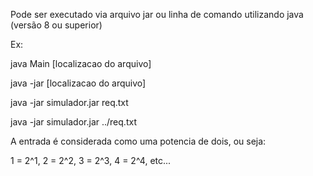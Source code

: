 Pode ser executado via arquivo jar ou linha de comando utilizando java (versão 8 ou superior)

Ex:

java Main [localizacao do arquivo]

java -jar [localizacao do arquivo]

java -jar simulador.jar req.txt

java -jar simulador.jar ../req.txt

A entrada é considerada como uma potencia de dois, ou seja:

1 = 2^1, 2 = 2^2, 3 = 2^3, 4 = 2^4, etc...
